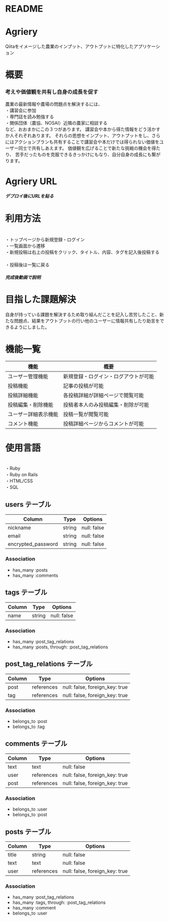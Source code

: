 # README

# Agriery
Qiitaをイメージした農業のインプット、アウトプットに特化したアプリケーション

# 概要
### 考えや価値観を共有し自身の成長を促す

農業の最新情報や農場の問題点を解決するには、
<br>・講習会に参加
<br>・専門誌を読み勉強する
<br>・関係団体（農協、NOSAI）近隣の農家に相談する
<br>など、おおまかにこの３つがあります。
講習会や本から得た情報をどう活かすか人それぞれあります。
それらの思想をインプット、アウトプットをし、さらにはアクションプランも共有することで講習会や本だけでは得られない価値をユーザー同士で共有しあえます。
価値観を広げることで新たな挑戦の機会を得たり、 苦手だったものを克服できるきっかけにもなり、自分自身の成長にも繋がります。

# Agriery URL
 ##### デプロイ後にURLを貼る
 
 # 利用方法
 　　<br>・トップページから新規登録・ログイン
 　　<br>・一覧画面から遷移
 　　<br>・新規投稿は右上の投稿をクリック、タイトル、内容、タグを記入後投稿する
 　　<br>・投稿後は一覧に戻る
 
 ##### 完成後動画で説明
 
 
 # 目指した課題解決
 自身が持っている課題を解決するため取り組んだことを記入し苦労したこと、新たな問題点、結果をアウトプットの行い他のユーザーに情報共有したり助言をできるようにしました。
 
# 機能一覧

|            機能       |             概要             | 
| ------------------   | ---------------------------- | 
| ユーザー管理機能        | 新規登録・ログイン・ログアウトが可能   |
| 投稿機能              | 記事の投稿が可能                |
|投稿詳細機能|各投稿詳細が詳細ページで閲覧可能|　
|投稿編集・削除機能|投稿者本人のみ投稿編集・削除が可能|
|ユーザー詳細表示機能|投稿一覧が閲覧可能|
|コメント機能|投稿詳細ページからコメントが可能|

# 使用言語
  <br>・Ruby
  <br>・Ruby on Rails
  <br>・HTML/CSS
  <br>・SQL


## users テーブル

| Column             | Type   | Options     |
| ------------------ | ------ | ----------- |
| nickname           | string | null: false |
| email              | string | null: false |
| encrypted_password | string | null: false |

### Association

- has_many :posts
- has_many :comments

## tags テーブル

| Column | Type   | Options     |
| ------ | ------ | ----------- |
| name   | string | null: false |

### Association

- has_many :post_tag_relations
- has_many :posts, through: :post_tag_relations

## post_tag_relations テーブル

| Column | Type       | Options                        |
| ------ | ---------- | ------------------------------ |
| post   | references | null: false, foreign_key: true |
| tag    | references | null: false, foreign_key: true |

### Association

- belongs_to :post
- belongs_to :tag

## comments テーブル

| Column  | Type       | Options                        |
| ------- | ---------- | ------------------------------ |
| text    | text       | null: false                    |
| user    | references | null: false, foreign_key: true |
| post    | references | null: false, foreign_key: true |

### Association

- belongs_to :user
- belongs_to :post

## posts テーブル

| Column  | Type       | Options                        |
| ------- | ---------- | ------------------------------ |
| title   | string     | null: false                    |
| text    | text       | null: false                    |
| user    | references | null: false, foreign_key: true |

### Association

- has_many :post_tag_relations
- has_many :tags, through: :post_tag_relations
- has_many :comment
- belongs_to :user


